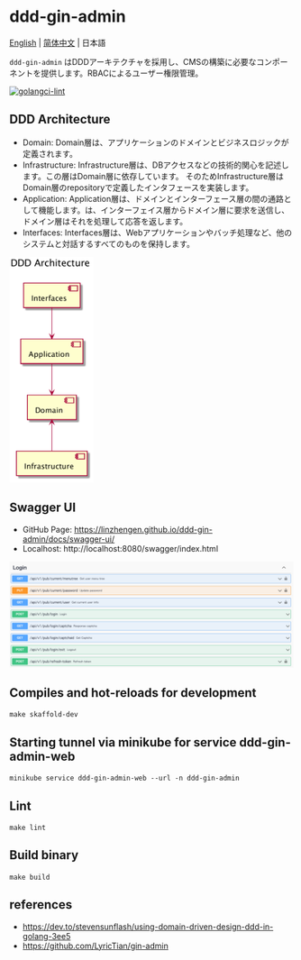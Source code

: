 # ddd-gin-admin
[English](./README.md) | [简体中文](./README.zh-CN.md) | 日本語

`ddd-gin-admin` はDDDアーキテクチャを採用し、CMSの構築に必要なコンポーネントを提供します。RBACによるユーザー権限管理。

[![golangci-lint](https://github.com/linzhengen/ddd-gin-admin/actions/workflows/golangci-lint.yml/badge.svg)](https://github.com/linzhengen/ddd-gin-admin/actions/workflows/golangci-lint.yml)

## DDD Architecture
+ Domain: Domain層は、アプリケーションのドメインとビジネスロジックが定義されます。
+ Infrastructure: Infrastructure層は、DBアクセスなどの技術的関心を記述します。この層はDomain層に依存しています。 そのためInfrastructure層はDomain層のrepositoryで定義したインタフェースを実装します。
+ Application: Application層は、ドメインとインターフェース層の間の通路として機能します。は、インターフェイス層からドメイン層に要求を送信し、ドメイン層はそれを処理して応答を返します。
+ Interfaces: Interfaces層は、Webアプリケーションやバッチ処理など、他のシステムと対話するすべてのものを保持します。
<div>
    <img height="400" src="docs/img/ddd_architecture.png">
</div>

## Swagger UI
- GitHub Page: https://linzhengen.github.io/ddd-gin-admin/docs/swagger-ui/
- Localhost: http://localhost:8080/swagger/index.html
<div align="center">
    <img src="docs/img/swagger.png">
</div>

## Compiles and hot-reloads for development
```
make skaffold-dev
```
## Starting tunnel via minikube for service ddd-gin-admin-web
```
minikube service ddd-gin-admin-web --url -n ddd-gin-admin
```
## Lint
```
make lint
```
## Build binary
```
make build
```

## references
+ https://dev.to/stevensunflash/using-domain-driven-design-ddd-in-golang-3ee5
+ https://github.com/LyricTian/gin-admin
